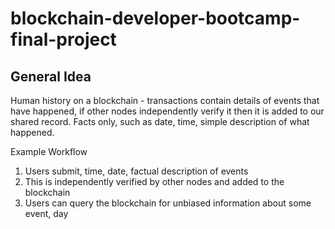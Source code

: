# blockchain-developer-bootcamp-final-project

## General Idea
Human history on a blockchain - transactions contain details of events that have happened, if other nodes independently verify it then it is added to our shared record. Facts only, such as date, time, simple description of what happened.

Example Workflow
1. Users submit, time, date, factual description of events
2. This is independently verified by other nodes and added to the blockchain
3. Users can query the blockchain for unbiased information about some event, day

